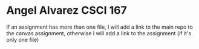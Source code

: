 # Angel Alvarez CSCI 167


If an assignment has more than one file, I will add a link to the main repo to the canvas assignment, otherwise I will add a link to the assignment (if it's only one file)